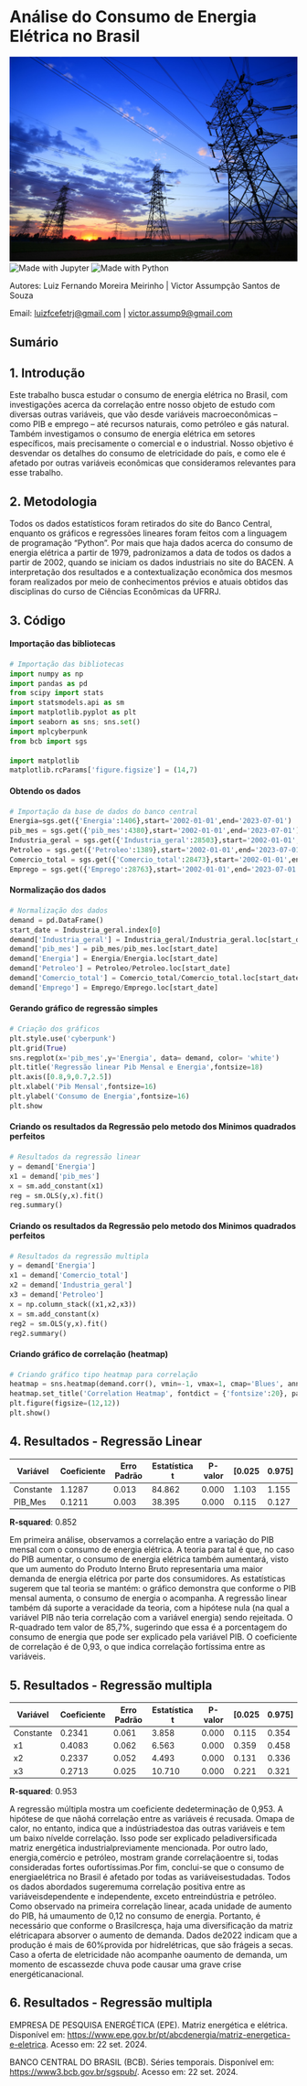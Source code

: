 # Análise do Consumo de Energia Elétrica no Brasil

![Energia eletrica](https://github.com/DevLuizPy/pib_energia_regressao/blob/main/energia-eletrica-covid-19.jpg)
![Made with Jupyter](https://img.shields.io/badge/Made%20with-Jupyter-F37626?style=for-the-badge&logo=Jupyter&logoColor=white)
![Made with Python](https://img.shields.io/badge/Made%20with-Python-3776AB?style=for-the-badge&logo=Python&logoColor=white)

Autores: Luiz Fernando Moreira Meirinho | Victor Assumpção Santos de Souza

Email: luizfcefetrj@gmail.com | victor.assump9@gmail.com

## Sumário

## 1. Introdução

Este trabalho busca estudar o consumo de energia elétrica no Brasil, com investigações acerca da correlação entre nosso objeto de estudo com diversas outras variáveis, que vão desde variáveis macroeconômicas – como PIB e emprego – até recursos naturais, como petróleo e gás natural. Também investigamos o consumo de energia elétrica em setores específicos, mais precisamente o comercial e o industrial. Nosso objetivo é desvendar os detalhes do consumo de eletricidade do país, e como ele é afetado por outras variáveis econômicas que consideramos relevantes para esse trabalho.

## 2. Metodologia

Todos os dados estatísticos foram retirados do site do Banco
Central, enquanto os gráficos e regressões lineares foram feitos
com a linguagem de programação “Python”. Por mais que haja
dados acerca do consumo de energia elétrica a partir de 1979,
padronizamos a data de todos os dados a partir de 2002, quando
se iniciam os dados industriais no site do BACEN. A interpretação
dos resultados e a contextualização econômica dos mesmos
foram realizados por meio de conhecimentos prévios e atuais
obtidos das disciplinas do curso de Ciências Econômicas da UFRRJ.

## 3. Código

#### Importação das bibliotecas
``` python
# Importação das bibliotecas
import numpy as np
import pandas as pd
from scipy import stats
import statsmodels.api as sm
import matplotlib.pyplot as plt
import seaborn as sns; sns.set()
import mplcyberpunk
from bcb import sgs

import matplotlib
matplotlib.rcParams['figure.figsize'] = (14,7)
```
#### Obtendo os dados 
``` python
# Importação da base de dados do banco central
Energia=sgs.get({'Energia':1406},start='2002-01-01',end='2023-07-01')
pib_mes = sgs.get({'pib_mes':4380},start='2002-01-01',end='2023-07-01')
Industria_geral = sgs.get({'Industria_geral':28503},start='2002-01-01',end='2023-07-01')
Petroleo = sgs.get({'Petroleo':1389},start='2002-01-01',end='2023-07-01')
Comercio_total = sgs.get({'Comercio_total':28473},start='2002-01-01',end='2023-07-01')
Emprego = sgs.get({'Emprego':28763},start='2002-01-01',end='2023-07-01')
```

#### Normalização dos dados
``` python
# Normalização dos dados
demand = pd.DataFrame()
start_date = Industria_geral.index[0]
demand['Industria_geral'] = Industria_geral/Industria_geral.loc[start_date]
demand['pib_mes'] = pib_mes/pib_mes.loc[start_date]
demand['Energia'] = Energia/Energia.loc[start_date]
demand['Petroleo'] = Petroleo/Petroleo.loc[start_date]
demand['Comercio_total'] = Comercio_total/Comercio_total.loc[start_date]
demand['Emprego'] = Emprego/Emprego.loc[start_date]
```

#### Gerando gráfico de regressão simples
``` python
# Criação dos gráficos
plt.style.use('cyberpunk')
plt.grid(True)
sns.regplot(x='pib_mes',y='Energia', data= demand, color= 'white')
plt.title('Regressão linear Pib Mensal e Energia',fontsize=18)
plt.axis([0.8,9,0.7,2.5])
plt.xlabel('Pib Mensal',fontsize=16)
plt.ylabel('Consumo de Energia',fontsize=16)
plt.show
```

#### Criando os resultados da Regressão pelo metodo dos Minimos quadrados perfeitos
``` python
# Resultados da regressão linear
y = demand['Energia']
x1 = demand['pib_mes']
x = sm.add_constant(x1)
reg = sm.OLS(y,x).fit()
reg.summary()
```

#### Criando os resultados da Regressão pelo metodo dos Minimos quadrados perfeitos
``` python
# Resultados da regressão multipla
y = demand['Energia']
x1 = demand['Comercio_total']
x2 = demand['Industria_geral']
x3 = demand['Petroleo']
x = np.column_stack((x1,x2,x3))
x = sm.add_constant(x)
reg2 = sm.OLS(y,x).fit()
reg2.summary()
```

#### Criando gráfico de correlação (heatmap)
``` python
# Criando gráfico tipo heatmap para correlação
heatmap = sns.heatmap(demand.corr(), vmin=-1, vmax=1, cmap='Blues', annot = True)
heatmap.set_title('Correlation Heatmap', fontdict = {'fontsize':20}, pad = 20)
plt.figure(figsize=(12,12))
plt.show()
```

## 4. Resultados - Regressão Linear

| **Variável** | **Coeficiente** | **Erro Padrão** | **Estatística t** | **P-valor** | **[0.025** | **0.975]** |
|--------------|-----------------|-----------------|-------------------|-------------|------------|------------|
| Constante    | 1.1287           | 0.013           | 84.862            | 0.000       | 1.103      | 1.155      |
| PIB_Mes      | 0.1211           | 0.003           | 38.395            | 0.000       | 0.115      | 0.127      |

**R-squared**: 0.852

Em primeira análise, observamos a correlação entre a variação do PIB mensal com o consumo de energia elétrica. A teoria para tal é que, no caso do PIB aumentar, o consumo de energia elétrica também aumentará, visto que um aumento do Produto Interno Bruto representaria uma maior demanda de energia elétrica por parte dos consumidores. As estatísticas sugerem que tal teoria se mantém: o gráfico demonstra que conforme o PIB mensal aumenta, o consumo de energia o acompanha. A regressão linear também dá suporte a veracidade da teoria, com a hipótese nula (na qual a variável PIB não teria correlação com a variável energia) sendo rejeitada. O R-quadrado tem valor de 85,7%, sugerindo que essa é a porcentagem do consumo de energia que pode ser explicado pela variável PIB. O coeficiente de correlação é de 0,93, o que indica correlação fortíssima entre as variáveis. 

## 5. Resultados - Regressão multipla

| **Variável** | **Coeficiente** | **Erro Padrão** | **Estatística t** | **P-valor** | **[0.025** | **0.975]** |
|--------------|-----------------|-----------------|-------------------|-------------|------------|------------|
| Constante    | 0.2341           | 0.061           | 3.858             | 0.000       | 0.115      | 0.354      |
| x1           | 0.4083           | 0.062           | 6.563             | 0.000       | 0.359      | 0.458      |
| x2           | 0.2337           | 0.052           | 4.493             | 0.000       | 0.131      | 0.336      |
| x3           | 0.2713           | 0.025           | 10.710            | 0.000       | 0.221      | 0.321      |

**R-squared**: 0.953

A regressão múltipla mostra um coeficiente dedeterminação de 0,953. A hipótese de que nãohá correlação entre as variáveis é recusada. Omapa de calor, no entanto, indica que a indústriadestoa das outras variáveis e tem um baixo nívelde correlação. Isso pode ser explicado peladiversificada matriz energética industrialpreviamente mencionada. Por outro lado, energia,comércio e petróleo, mostram grande correlaçãoentre si, todas consideradas fortes oufortíssimas.Por fim, conclui-se que o consumo de energiaelétrica no Brasil é afetado por todas as variáveisestudadas. Todos os dados abordados sugeremuma correlação positiva entre as variáveisdependente e independente, exceto entreindústria e petróleo. Como observado na primeira correlação linear, acada unidade de aumento do PIB, há umaumento de 0,12 no consumo de energia. Portanto, é necessário que conforme o Brasilcresça, haja uma diversificação da matriz elétricapara absorver o aumento de demanda. Dados de2022 indicam que a produção é mais de 60%provida por hidrelétricas, que são frágeis a secas. Caso a oferta de eletricidade não acompanhe oaumento de demanda, um momento de escassezde chuva pode causar uma grave crise energéticanacional.

## 6. Resultados - Regressão multipla

EMPRESA DE PESQUISA ENERGÉTICA (EPE). Matriz energética e elétrica. Disponível em: https://www.epe.gov.br/pt/abcdenergia/matriz-energetica-e-eletrica. Acesso em: 22 set. 2024.

BANCO CENTRAL DO BRASIL (BCB). Séries temporais. Disponível em: https://www3.bcb.gov.br/sgspub/. Acesso em: 22 set. 2024.

